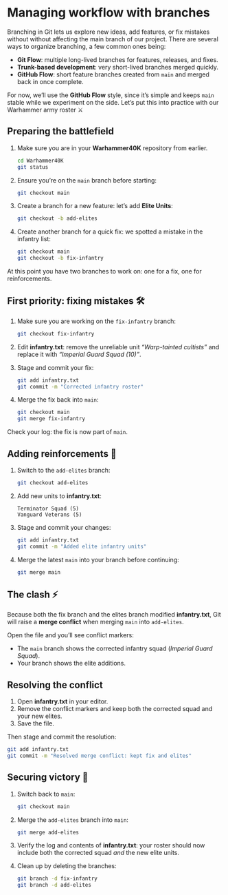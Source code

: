 # Managing workflow with branches

Branching in Git lets us explore new ideas, add features, or fix mistakes without without affecting the main branch of our project. There are several ways to organize branching, a few common ones being:

- **Git Flow**: multiple long-lived branches for features, releases, and fixes.
- **Trunk-based development**: very short-lived branches merged quickly.
- **GitHub Flow**: short feature branches created from `main` and merged back in once complete.

For now, we’ll use the **GitHub Flow** style, since it’s simple and keeps `main` stable while we experiment on the side. Let’s put this into practice with our Warhammer army roster ⚔️

## Preparing the battlefield

1. Make sure you are in your **Warhammer40K** repository from earlier.
   ```bash
   cd Warhammer40K
   git status
   ```

2. Ensure you’re on the `main` branch before starting:
   ```bash
   git checkout main
   ```

3. Create a branch for a new feature: let’s add **Elite Units**:
   ```bash
   git checkout -b add-elites
   ```

4. Create another branch for a quick fix: we spotted a mistake in the infantry list:
   ```bash
   git checkout main
   git checkout -b fix-infantry
   ```

At this point you have two branches to work on: one for a fix, one for reinforcements.

## First priority: fixing mistakes 🛠️

1. Make sure you are working on the `fix-infantry` branch:
   ```bash
   git checkout fix-infantry
   ```

2. Edit **infantry.txt**: remove the unreliable unit *“Warp-tainted cultists”* and replace it with *“Imperial Guard Squad (10)”*.

3. Stage and commit your fix:
   ```bash
   git add infantry.txt
   git commit -m "Corrected infantry roster"
   ```

4. Merge the fix back into `main`:
   ```bash
   git checkout main
   git merge fix-infantry
   ```

Check your log: the fix is now part of `main`.


## Adding reinforcements 🚀

1. Switch to the `add-elites` branch:
   ```bash
   git checkout add-elites
   ```

2. Add new units to **infantry.txt**:
   ```
   Terminator Squad (5)
   Vanguard Veterans (5)
   ```

3. Stage and commit your changes:
   ```bash
   git add infantry.txt
   git commit -m "Added elite infantry units"
   ```

4. Merge the latest `main` into your branch before continuing:
   ```bash
   git merge main
   ```

## The clash ⚡

Because both the fix branch and the elites branch modified **infantry.txt**, Git will raise a **merge conflict** when merging `main` into `add-elites`.

Open the file and you’ll see conflict markers:

* The `main` branch shows the corrected infantry squad (*Imperial Guard Squad*).
* Your branch shows the elite additions.

## Resolving the conflict

1. Open **infantry.txt** in your editor.
2. Remove the conflict markers and keep both the corrected squad and your new elites.
3. Save the file.

Then stage and commit the resolution:

```bash
git add infantry.txt
git commit -m "Resolved merge conflict: kept fix and elites"
```

## Securing victory 🎉

1. Switch back to `main`:
   ```bash
   git checkout main
   ```

2. Merge the `add-elites` branch into `main`:
   ```bash
   git merge add-elites
   ```

3. Verify the log and contents of **infantry.txt**: your roster should now include both the corrected squad *and* the new elite units.

4. Clean up by deleting the branches:
   ```bash
   git branch -d fix-infantry
   git branch -d add-elites
   ```

